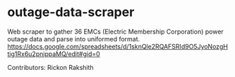 # outage-data-scraper
Web scraper to gather 36 EMCs (Electric Membership Corporation) power outage data and parse into uniformed format.
https://docs.google.com/spreadsheets/d/1sknQle2RQAFSRId9O5JyoNozgHtig1Rx6u2pnippaMQ/edit#gid=0

Contributors:
Rickon
Rakshith